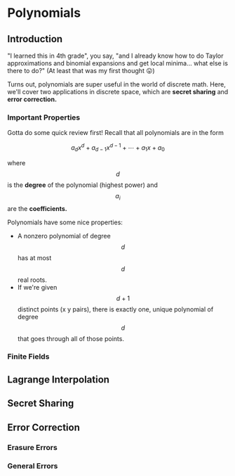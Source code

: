 # Polynomials

## Introduction

"I learned this in 4th grade", you say, "and I already know how to do Taylor approximations and binomial expansions and get local minima... what else is there to do?" \(At least that was my first thought 😛\)

Turns out, polynomials are super useful in the world of discrete math. Here, we'll cover two applications in discrete space, which are **secret sharing** and **error correction.**

### Important Properties

Gotta do some quick review first! Recall that all polynomials are in the form

$$
a_dx^d + a_{d-1}x^{d-1} + \cdots + a_1x + a_0
$$

where $$d$$is the **degree** of the polynomial \(highest power\) and $$a_i$$are the **coefficients.**

Polynomials have some nice properties:

* A nonzero polynomial of degree $$d$$has at most $$d$$real roots.
* If we're given $$d+1$$distinct points \(x y pairs\), there is exactly one, unique polynomial of degree $$d$$that goes through all of those points.

### Finite Fields





## Lagrange Interpolation

## Secret Sharing

## Error Correction

### Erasure Errors

### General Errors




